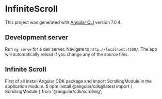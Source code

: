 # InfiniteScroll

This project was generated with [Angular CLI](https://github.com/angular/angular-cli) version 7.0.4.

## Development server

Run `ng serve` for a dev server. Navigate to `http://localhost:4200/`. The app will automatically reload if you change any of the source files.

## Infinite Scroll

First of all install Angular CDK package and import  ScrollingModule in the application module.
$ npm install @angular/cdk@latest
import { ScrollingModule } from '@angular/cdk/scrolling';
